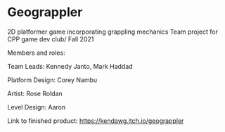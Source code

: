 # Geograppler
2D platformer game incorporating grappling mechanics
Team project for CPP game dev club/ Fall 2021

Members and roles:

Team Leads: Kennedy Janto, Mark Haddad

Platform Design: Corey Nambu

Artist: Rose Roldan

Level Design: Aaron

Link to finished product: https://kendawg.itch.io/geograppler

